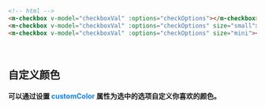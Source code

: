<br />

```html
<!-- html -->
<m-checkbox v-model="checkboxVal" :options="checkOptions"></m-checkbox>
<m-checkbox v-model="checkboxVal" :options="checkOptions" size="small"></m-checkbox>
<m-checkbox v-model="checkboxVal" :options="checkOptions" size="mini"></m-checkbox>
```
<br />

## 自定义颜色
#### 可以通过设置 <font color=#0e80eb>**customColor**</font> 属性为选中的选项自定义你喜欢的颜色。
<br/>
